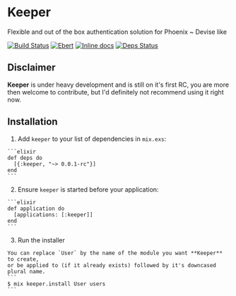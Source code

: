 # Keeper

Flexible and out of the box authentication solution for Phoenix ~ Devise like

[![Build Status](https://travis-ci.org/joaomdmoura/keeper.svg?branch=master)](https://travis-ci.org/joaomdmoura/keeper)
[![Ebert](https://ebertapp.io/github/joaomdmoura/keeper.svg)](https://ebertapp.io/github/joaomdmoura/keeper)
[![Inline docs](http://inch-ci.org/github/joaomdmoura/keeper.svg)](http://inch-ci.org/github/joaomdmoura/keeper)
[![Deps Status](https://beta.hexfaktor.org/badge/all/github/joaomdmoura/keeper.svg)](https://beta.hexfaktor.org/github/joaomdmoura/keeper)

## Disclaimer
**Keeper** is under heavy development and is still on it's first RC, you are more then welcome to contribute, but I'd definitely not recommend using it right now.

## Installation

  1. Add `keeper` to your list of dependencies in `mix.exs`:

    ```elixir
    def deps do
      [{:keeper, "~> 0.0.1-rc"}]
    end
    ```

  2. Ensure `keeper` is started before your application:

    ```elixir
    def application do
      [applications: [:keeper]]
    end
    ```

  3. Run the installer

    You can replace `User` by the name of the module you want **Keeper** to create,
    or be applied to (if it already exists) followed by it's downcased plural name.
    ```
    $ mix keeper.install User users
    ```
